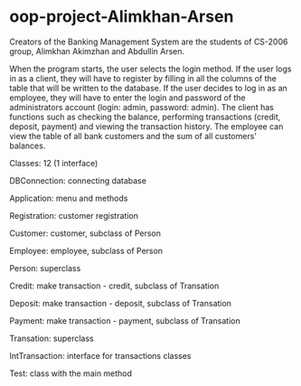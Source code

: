 # oop-project-Alimkhan-Arsen
Creators of the Banking Management System are the students of CS-2006 group, Alimkhan Akimzhan and Abdullin Arsen.

When the program starts, the user selects the login method. If the user logs in as a client, they will have to register by filling in all the columns of the table that will be written to the database. If the user decides to log in as an employee, they will have to enter the login and password of the administrators account (login: admin, password: admin). The client has functions such as checking the balance, performing transactions (credit, deposit, payment) and viewing the transaction history. The employee can view the table of all bank customers and the sum of all customers' balances.

Classes: 12 (1 interface)

DBConnection: connecting database

Application: menu and methods

Registration: customer registration

Customer: customer, subclass of Person

Employee: employee, subclass of Person

Person: superclass

Credit: make transaction - credit, subclass of Transation

Deposit: make transaction - deposit, subclass of Transation

Payment: make transaction - payment, subclass of Transation

Transation: superclass

IntTransaction: interface for transactions classes

Test: class with the main method
